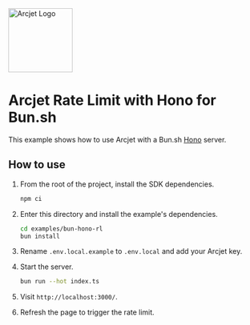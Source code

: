 <a href="https://arcjet.com" target="_arcjet-home">
  <picture>
    <source media="(prefers-color-scheme: dark)" srcset="https://arcjet.com/arcjet-logo-minimal-dark-mark-all.svg">
    <img src="https://arcjet.com/arcjet-logo-minimal-light-mark-all.svg" alt="Arcjet Logo" height="128" width="auto">
  </picture>
</a>

# Arcjet Rate Limit with Hono for Bun.sh

This example shows how to use Arcjet with a Bun.sh
[Hono](https://hono.dev/getting-started/bun) server.

## How to use

1. From the root of the project, install the SDK dependencies.

   ```bash
   npm ci
   ```

2. Enter this directory and install the example's dependencies.

   ```bash
   cd examples/bun-hono-rl
   bun install
   ```

3. Rename `.env.local.example` to `.env.local` and add your Arcjet key.

4. Start the server.

   ```bash
   bun run --hot index.ts
   ```

5. Visit `http://localhost:3000/`.
6. Refresh the page to trigger the rate limit.

